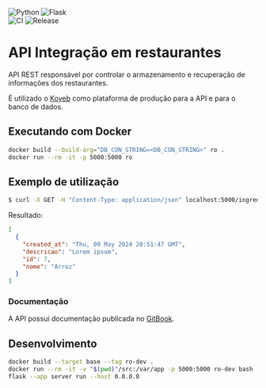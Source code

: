 ![Python](https://img.shields.io/badge/python-3670A0?style=for-the-badge&logo=python&logoColor=ffdd54)
![Flask](https://img.shields.io/badge/flask-%23000.svg?style=for-the-badge&logo=flask&logoColor=white)
<br>
![CI](https://github.com/Sistema-de-integracao-em-restaurante/api/actions/workflows/ci.yml/badge.svg)
![Release](https://github.com/Sistema-de-integracao-em-restaurante/api/actions/workflows/release.yml/badge.svg)

# API Integração em restaurantes

API REST responsável por controlar o armazenamento e recuperação de informações dos restaurantes.

É utilizado o [Koyeb](https://app.koyeb.com/) como plataforma de produção para a API e para o banco de dados.

## Executando com Docker

```bash
docker build --build-arg="DB_CON_STRING=<DB_CON_STRING>" ro .
docker run --rm -it -p 5000:5000 ro
```

## Exemplo de utilização

```bash
$ curl -X GET -H "Content-Type: application/json" localhost:5000/ingrediente -s | jq .
```
Resultado:

```json
[
  {
    "created_at": "Thu, 09 May 2024 20:51:47 GMT",
    "descricao": "Lorem ipsum",
    "id": 7,
    "nome": "Arroz"
  }
]

```

### Documentação

A API possui documentação publicada no [GitBook](https://4irmaospucs-organization.gitbook.io/api-ingteracao-em-restaurantes/).

## Desenvolvimento

```bash
docker build --target base --tag ro-dev .
docker run --rm -it -v "$(pwd)"/src:/var/app -p 5000:5000 ro-dev bash
flask --app server run --host 0.0.0.0
```


